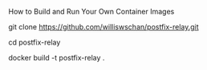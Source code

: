How to Build and Run Your Own Container Images

git clone https://github.com/williswschan/postfix-relay.git

cd postfix-relay

docker build -t postfix-relay .

